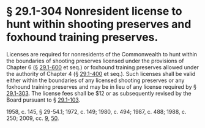 # § 29.1-304 Nonresident license to hunt within shooting preserves and foxhound training preserves.

<p>Licenses are required for nonresidents of the Commonwealth to hunt within the boundaries of shooting preserves licensed under the provisions of Chapter 6 (§ <a href='http://law.lis.virginia.gov/vacode/29.1-600/'>29.1-600</a> et seq.) or foxhound training preserves allowed under the authority of Chapter 4 (§ <a href='http://law.lis.virginia.gov/vacode/29.1-400/'>29.1-400</a> et seq.). Such licenses shall be valid either within the boundaries of any licensed shooting preserves or any foxhound training preserves and may be in lieu of any license required by § <a href='http://law.lis.virginia.gov/vacode/29.1-303/'>29.1-303</a>. The license fees shall be $12 or as subsequently revised by the Board pursuant to § <a href='http://law.lis.virginia.gov/vacode/29.1-103/'>29.1-103</a>.</p><p>1958, c. 145, § 29-54.1; 1972, c. 149; 1980, c. 494; 1987, c. 488; 1988, c. 250; 2009, cc. <a href='http://lis.virginia.gov/cgi-bin/legp604.exe?091+ful+CHAP0009'>9</a>, <a href='http://lis.virginia.gov/cgi-bin/legp604.exe?091+ful+CHAP0050'>50</a>.</p>